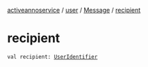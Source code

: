 [activeannoservice](../../index.md) / [user](../index.md) / [Message](index.md) / [recipient](./recipient.md)

# recipient

`val recipient: `[`UserIdentifier`](../../config/-user-identifier.md)
